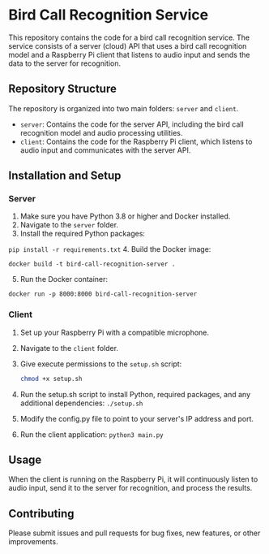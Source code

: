 # Bird Call Recognition Service

This repository contains the code for a bird call recognition service. The service consists of a server (cloud) API that uses a bird call recognition model and a Raspberry Pi client that listens to audio input and sends the data to the server for recognition.

## Repository Structure

The repository is organized into two main folders: `server` and `client`.

- `server`: Contains the code for the server API, including the bird call recognition model and audio processing utilities.
- `client`: Contains the code for the Raspberry Pi client, which listens to audio input and communicates with the server API.

## Installation and Setup

### Server

1. Make sure you have Python 3.8 or higher and Docker installed.
2. Navigate to the `server` folder.
3. Install the required Python packages:

`pip install -r requirements.txt`
4. Build the Docker image:

`docker build -t bird-call-recognition-server .`

5. Run the Docker container:

`docker run -p 8000:8000 bird-call-recognition-server`


### Client

1. Set up your Raspberry Pi with a compatible microphone.
2. Navigate to the `client` folder.
3. Give execute permissions to the `setup.sh` script:

   ```bash
   chmod +x setup.sh
   ```
4. Run the setup.sh script to install Python, required packages, and any additional dependencies:
`./setup.sh`
5. Modify the config.py file to point to your server's IP address and port.
6. Run the client application:
`python3 main.py`

## Usage

When the client is running on the Raspberry Pi, it will continuously listen to audio input, send it to the server for recognition, and process the results.

## Contributing

Please submit issues and pull requests for bug fixes, new features, or other improvements.
